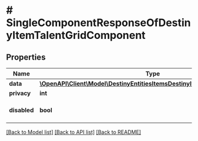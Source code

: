 # # SingleComponentResponseOfDestinyItemTalentGridComponent

## Properties

Name | Type | Description | Notes
------------ | ------------- | ------------- | -------------
**data** | [**\OpenAPI\Client\Model\DestinyEntitiesItemsDestinyItemTalentGridComponent**](DestinyEntitiesItemsDestinyItemTalentGridComponent.md) |  | [optional]
**privacy** | **int** |  | [optional]
**disabled** | **bool** | If true, this component is disabled. | [optional]

[[Back to Model list]](../../README.md#models) [[Back to API list]](../../README.md#endpoints) [[Back to README]](../../README.md)
